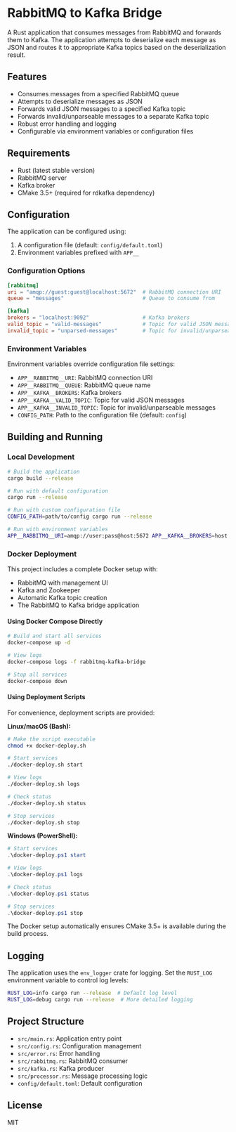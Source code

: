 # RabbitMQ to Kafka Bridge

A Rust application that consumes messages from RabbitMQ and forwards them to Kafka. The application attempts to deserialize each message as JSON and routes it to appropriate Kafka topics based on the deserialization result.

## Features

- Consumes messages from a specified RabbitMQ queue
- Attempts to deserialize messages as JSON
- Forwards valid JSON messages to a specified Kafka topic
- Forwards invalid/unparseable messages to a separate Kafka topic
- Robust error handling and logging
- Configurable via environment variables or configuration files

## Requirements

- Rust (latest stable version)
- RabbitMQ server
- Kafka broker
- CMake 3.5+ (required for rdkafka dependency)

## Configuration

The application can be configured using:

1. A configuration file (default: `config/default.toml`)
2. Environment variables prefixed with `APP__`

### Configuration Options

```toml
[rabbitmq]
uri = "amqp://guest:guest@localhost:5672"  # RabbitMQ connection URI
queue = "messages"                         # Queue to consume from

[kafka]
brokers = "localhost:9092"                 # Kafka brokers
valid_topic = "valid-messages"             # Topic for valid JSON messages
invalid_topic = "unparsed-messages"        # Topic for invalid/unparseable messages
```

### Environment Variables

Environment variables override configuration file settings:

- `APP__RABBITMQ__URI`: RabbitMQ connection URI
- `APP__RABBITMQ__QUEUE`: RabbitMQ queue name
- `APP__KAFKA__BROKERS`: Kafka brokers
- `APP__KAFKA__VALID_TOPIC`: Topic for valid JSON messages
- `APP__KAFKA__INVALID_TOPIC`: Topic for invalid/unparseable messages
- `CONFIG_PATH`: Path to the configuration file (default: `config`)

## Building and Running

### Local Development

```bash
# Build the application
cargo build --release

# Run with default configuration
cargo run --release

# Run with custom configuration file
CONFIG_PATH=path/to/config cargo run --release

# Run with environment variables
APP__RABBITMQ__URI=amqp://user:pass@host:5672 APP__KAFKA__BROKERS=host:9092 cargo run --release
```

### Docker Deployment

This project includes a complete Docker setup with:

- RabbitMQ with management UI
- Kafka and Zookeeper
- Automatic Kafka topic creation
- The RabbitMQ to Kafka bridge application

#### Using Docker Compose Directly

```bash
# Build and start all services
docker-compose up -d

# View logs
docker-compose logs -f rabbitmq-kafka-bridge

# Stop all services
docker-compose down
```

#### Using Deployment Scripts

For convenience, deployment scripts are provided:

**Linux/macOS (Bash):**
```bash
# Make the script executable
chmod +x docker-deploy.sh

# Start services
./docker-deploy.sh start

# View logs
./docker-deploy.sh logs

# Check status
./docker-deploy.sh status

# Stop services
./docker-deploy.sh stop
```

**Windows (PowerShell):**
```powershell
# Start services
.\docker-deploy.ps1 start

# View logs
.\docker-deploy.ps1 logs

# Check status
.\docker-deploy.ps1 status

# Stop services
.\docker-deploy.ps1 stop
```

The Docker setup automatically ensures CMake 3.5+ is available during the build process.

## Logging

The application uses the `env_logger` crate for logging. Set the `RUST_LOG` environment variable to control log levels:

```bash
RUST_LOG=info cargo run --release  # Default log level
RUST_LOG=debug cargo run --release  # More detailed logging
```

## Project Structure

- `src/main.rs`: Application entry point
- `src/config.rs`: Configuration management
- `src/error.rs`: Error handling
- `src/rabbitmq.rs`: RabbitMQ consumer
- `src/kafka.rs`: Kafka producer
- `src/processor.rs`: Message processing logic
- `config/default.toml`: Default configuration

## License

MIT